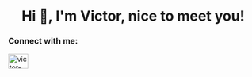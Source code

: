 <h1 align="center">Hi 👋, I'm Victor, nice to meet you!</h1>

<h3 align="left">Connect with me:</h3>
<p align="left">
<a href="https://linkedin.com/in/victor-memborg-9198b9247" target="blank"><img align="center" src="https://raw.githubusercontent.com/rahuldkjain/github-profile-readme-generator/master/src/images/icons/Social/linked-in-alt.svg" alt="victor-memborg-9198b9247" height="30" width="40" /></a>
</p>
